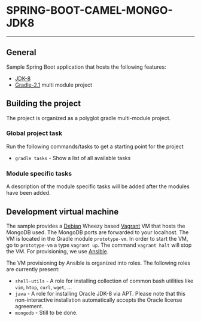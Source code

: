 # SPRING-BOOT-CAMEL-MONGO-JDK8

---

## General
Sample Spring Boot application that hosts the following features:

* [JDK-8](http://www.oracle.com/technetwork/java/javase/downloads)
* [Gradle-2.1](http://www.gradle.org) multi module project

## Building the project
The project is organized as a polyglot gradle multi-module project.

### Global project task
Run the following commands/tasks to get a starting point for the project
* `gradle tasks` - Show a list of all available tasks

### Module specific tasks
A description of the module specific tasks will be added after the modules have been added.

## Development virtual machine
The sample provides a [Debian](http://www.debian.org) Wheezy based [Vagrant](http://www.vagrantup.com) 
VM that hosts the MongoDB used. The MongoDB ports are forwarded to your localhost. The VM is located 
in the Gradle module `prototype-vm`. In order to start the VM, go to `prototype-vm` a 
type `vagrant up`. The command `vagrant halt` will stop the VM. For provisioning, 
we use [Ansible](http://www.ansible.com/home).

The VM provisioning by Ansible is organized into roles. The following roles are currently present:

* `shell-utils` - A role for installing collection of common bash utilities like `vim`, `htop`, `curl`, `wget`, ...
* `java` - A role for installing Oracle JDK-8 via APT. Please note that this non-interactive installation automatically accepts the Oracle license agreement.
* `mongodb` - Still to be done.